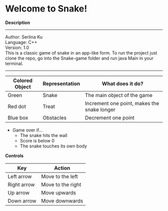 <h1>Welcome to Snake!</h1>

**Description**
***
Author: Serlina Ku <br>
Language: C++ <br>
Version: 1.0 <br>
This is a classic game of snake in an app-like form. To run the project just clone the repo, go into the Snake-game folder and run java Main in your terminal.

***

| Colored Object | Representation | What does it do? | 
| ------------- | ------------- | ------------- |
| Green  | Snake  | The main object of the game |
| Red dot  | Treat  | Increment one point, makes the snake longer |
| Blue box  | Obstacles  | Decrement one point |

* Game over if...
  * The snake hits the wall
  * Score is below 0
  * The snake touches its own body
  
  
**Controls**


| Key  | Action |
| ------------- | ------------- |
| Left arrow  | Move to the left  |
| Right arrow  | Move to the right  |
| Up arrow  | Move upwards  |
| Down arrow  | Move downwards  |
